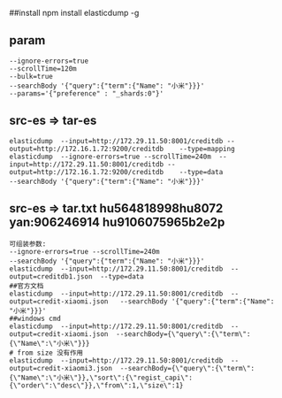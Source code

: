 ##install
    npm install elasticdump -g



## param
    --ignore-errors=true
    --scrollTime=120m   
    --bulk=true
    --searchBody '{"query":{"term":{"Name": "小米"}}}'
    --params='{"preference" : "_shards:0"}'
## src-es => tar-es
    elasticdump  --input=http://172.29.11.50:8001/creditdb --output=http://172.16.1.72:9200/creditdb    --type=mapping
    elasticdump  --ignore-errors=true --scrollTime=240m  --input=http://172.29.11.50:8001/creditdb --output=http://172.16.1.72:9200/creditdb    --type=data 
    --searchBody '{"query":{"term":{"Name": "小米"}}}'


## src-es => tar.txt hu564818998hu8072 yan:906246914 hu9106075965b2e2p
    可组装参数: 
    --ignore-errors=true --scrollTime=240m
    --searchBody '{"query":{"term":{"Name": "小米"}}}'
    elasticdump  --input=http://172.29.11.50:8001/creditdb  --output=creditdb1.json  --type=data
    ##官方文档
    elasticdump  --input=http://172.29.11.50:8001/creditdb  --output=credit-xiaomi.json   --searchBody '{"query":{"term":{"Name": "小米"}}}'
    ##windows cmd
    elasticdump  --input=http://172.29.11.50:8001/creditdb  --output=credit-xiaomi.json  --searchBody={\"query\":{\"term\":{\"Name\":\"小米\"}}}
    # from size 没有作用 
    elasticdump  --input=http://172.29.11.50:8001/creditdb  --output=credit-xiaomi3.json  --searchBody={\"query\":{\"term\":{\"Name\":\"小米\"}},\"sort\":{\"regist_capi\":{\"order\":\"desc\"}},\"from\":1,\"size\":1}
    